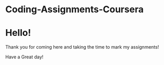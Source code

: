 # Coding-Assignments-Coursera
<h1> Hello!</h1>

<p> Thank you for coming here and taking the time to mark my assignments!</p>
<p> Have a Great day!</p>

